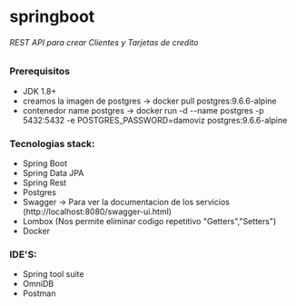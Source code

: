 # springboot
###### REST API para crear Clientes y Tarjetas de credito

### Prerequisitos
- JDK 1.8+  
- creamos la imagen de postgres -> docker pull postgres:9.6.6-alpine
- contenedor name postgres -> docker run -d --name postgres -p 5432:5432 -e POSTGRES_PASSWORD=damoviz postgres:9.6.6-alpine

### Tecnologias stack:
* Spring Boot
* Spring Data JPA
* Spring Rest
* Postgres
* Swagger -> Para ver la documentacion de los servicios (http://localhost:8080/swagger-ui.html)
* Lombox (Nos permite eliminar codigo repetitivo "Getters","Setters")
* Docker

### IDE'S:
* Spring tool suite
* OmniDB
* Postman
